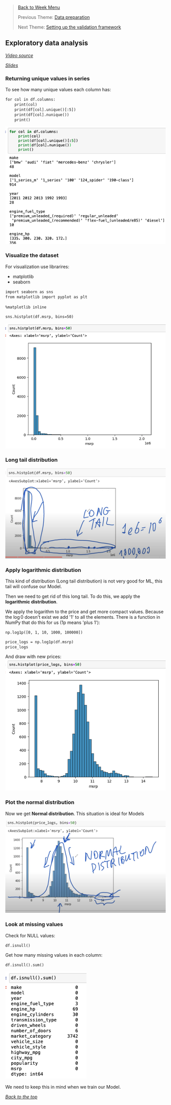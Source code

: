 >[Back to Week Menu](README.md)
>
>Previous Theme: [Data preparation](02_data_preparation.md)
>
>Next Theme: [Setting up the validation framework](04_validation_framework.md)

## Exploratory data analysis
_[Video source](https://www.youtube.com/watch?v=vM3SqPNlStE&list=PL3MmuxUbc_hIhxl5Ji8t4O6lPAOpHaCLR&index=14)_

_[Slides](https://www.slideshare.net/AlexeyGrigorev/ml-zoomcamp-2-slides)_


### Returning unique values in series

To see how many unique values each column has:
```
for col in df.columns:
    print(col)
    print(df[col].unique()[:5])
    print(df[col].nunique())
    print()
```

![unique](images/03_eda_01_unique.png)

### Visualize the dataset

For visualization use librarires:
* matplotlib
* seaborn

```
import seaborn as sns
from matplotlib import pyplot as plt

%matplotlib inline
```

```
sns.histplot(df.msrp, bins=50)
```

![histplot](images/03_eda_02_histplot.png)

### Long tail distribution

![long](images/03_eda_03_long.png)

### Apply logarithmic distribution

This kind of distribution (Long tail distribution) is not very good for ML, this tail will confuse our Model.

Then we need to get rid of this long tail. To do this, we apply the **logarithmic distribution**.

We apply the logarithm to the price and get more compact values. Because the $\log{0}$ doesn't exist we add '1' to all the elements. There is a function in NumPy that do this for us (1p means 'plus 1'):
```
np.log1p([0, 1, 10, 1000, 100000])
```

```
price_logs = np.log1p(df.msrp)
price_logs
```

And draw with new prices:
![histplot_log](images/03_eda_04_histplot_log.png)

### Plot the normal distribution

Now we get **Normal distribution**. This situation is ideal for Models

![normal](images/03_eda_05_normal.png)

### Look at missing values

Check for NULL values:
```
df.isnull()
```

Get how many missing values in each column:
```
df.isnull().sum()
```
![missing](images/03_eda_06_missing.png)

We need to keep this in mind when we train our Model.


_[Back to the top](#exploratory-data-analysis)_